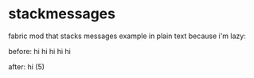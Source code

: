 # stackmessages

fabric mod that stacks messages
example in plain text because i'm lazy:

before:
<annoyingspammer> hi
<annoyingspammer> hi
<annoyingspammer> hi
<annoyingspammer> hi
<annoyingspammer> hi

after:
<annoyingspammer> hi (5)
